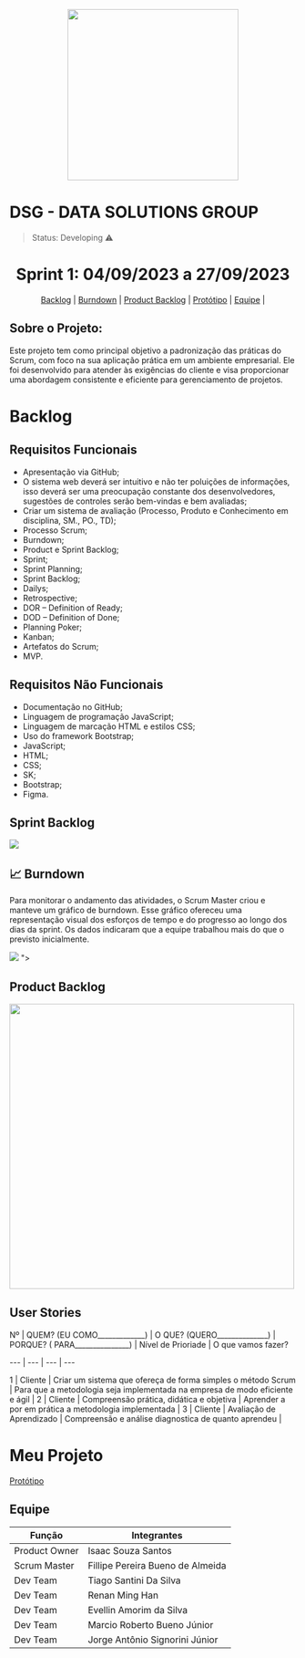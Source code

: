 <p align="center">
  <img src="https://github.com/Api-teste1/img/assets/140432538/2e40abf0-fea0-455b-83ad-c82d45d2e404" width="300" height="300">
</p>
<h1>DSG - DATA SOLUTIONS GROUP</h1>
 
 > Status: Developing ⚠️

<h1 align="center"> Sprint 1: 04/09/2023 a 27/09/2023 </h1>
<p align="center"> 
    <a href="#backlog">Backlog</a> |
    <a href="#burndown">Burndown</a> |
    <a href="#pbacklog">Product Backlog</a> | 
    <a href="https://www.figma.com/file/lSciviyO60I1VUjzt5eolv/Untitled?type=design&node-id=0-1&mode=design&t=aED36n5W4qIogM8S-0">Protótipo</a> |
    <a href="#equipe">Equipe</a> |
  
<h2>Sobre o Projeto:</h2>

Este projeto tem como principal objetivo a padronização das práticas do Scrum, com foco na sua aplicação prática em um ambiente empresarial. Ele foi desenvolvido para atender às exigências do cliente e visa proporcionar uma abordagem consistente e eficiente para gerenciamento de projetos.

<span id="backlog"></span>
<h1>Backlog</h1>

## Requisitos Funcionais
* Apresentação via GitHub;
* O sistema web deverá ser intuitivo e não ter poluições de informações, isso deverá ser uma preocupação constante dos desenvolvedores, sugestões de controles serão bem-vindas e bem avaliadas;
* Criar um sistema de avaliação (Processo, Produto e Conhecimento em disciplina, SM., PO., TD);
* Processo Scrum;
* Burndown;
* Product e Sprint Backlog;
* Sprint;
* Sprint Planning;
* Sprint Backlog;
* Dailys;
* Retrospective;
* DOR – Definition of Ready;
* DOD – Definition of Done;
* Planning Poker;
* Kanban;
* Artefatos do Scrum;
* MVP.

## Requisitos Não Funcionais
* Documentação no GitHub;
* Linguagem de programação JavaScript;
* Linguagem de marcação HTML e estilos CSS;
* Uso do framework Bootstrap;
* JavaScript;
* HTML;
* CSS;
* SK;
* Bootstrap;
* Figma.


<h2>Sprint Backlog</h2>
<img src="https://github.com/Api-teste1/img/assets/140432538/1b731eef-e1ce-4062-a475-0f6194d87593" >

<span id="burndown"></span>

## 📈 Burndown

<p>
Para monitorar o andamento das atividades, o Scrum Master criou e manteve um gráfico de burndown. Esse gráfico ofereceu uma representação visual dos esforços de tempo e do progresso ao longo dos dias da sprint. Os dados indicaram que a equipe trabalhou mais do que o previsto inicialmente.
</p>

<div>
<img src="https://github.com/Api-teste1/img/assets/140432538/d91605ac-fdd0-4fc2-b5fb-5dd672cb1450">
">
</div>
<span id="pbacklog"></span>
<h2>Product Backlog</h2>
<img src="https://github.com/Api-teste1/img/assets/140432538/36ef15a9-4081-4c00-8391-4b9e594acb27" width="500" height="500">

## User Stories

Nº	|	QUEM? (EU COMO_____________)	|	O QUE? (QUERO______________)	|	PORQUE? ( PARA_______________) | Nível de Prioriade | O que vamos fazer?

---	|	---	|	---	|	---

1	|	Cliente	|	Criar um sistema que ofereça de forma simples o método Scrum | Para que a metodologia seja implementada na empresa de modo eficiente e ágil |
2	|	Cliente	|	Compreensão prática, didática e objetiva	|	Aprender a por em prática a metodologia implementada |
3	|	Cliente	|	Avaliação de Aprendizado	|	Compreensão e análise diagnostica de quanto aprendeu |

# Meu Projeto
<a href="https://www.figma.com/file/lSciviyO60I1VUjzt5eolv/Untitled?type=design&node-id=0-1&mode=design&t=aED36n5W4qIogM8S-0">Protótipo</a> 
<span id="equipe"></span>
## Equipe

| Função         | Integrantes           |
| ---------------|-----------------------|
| Product Owner  | Isaac Souza Santos        |
| Scrum Master    | Fillipe Pereira Bueno de Almeida           |
| Dev Team | Tiago Santini Da Silva       |
| Dev Team | Renan Ming Han       |
| Dev Team     | Evellin Amorim da Silva       |
| Dev Team | Marcio Roberto Bueno Júnior         |
| Dev Team   | Jorge Antônio Signorini Júnior       |

